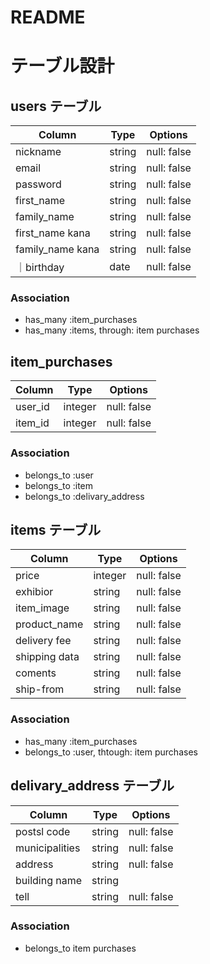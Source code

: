 # README

# テーブル設計

## users テーブル

| Column         |  Type   | Options    |
| --------       | ------ | ----------- |
| nickname       | string | null: false |
| email          | string | null: false |
| password       | string | null: false |
| first_name     |string  | null: false |
| family_name    | string | null: false |
| first_name kana| string | null: false |
| family_name kana| string| null: false |
｜birthday        | date  | null: false |
### Association

- has_many :item_purchases
- has_many :items, through: item purchases


## item_purchases 

| Column   | Type    | Options     |
| -------- | ------  | ----------- |
| user_id  | integer | null: false |
| item_id  | integer | null: false |

### Association
- belongs_to :user
- belongs_to :item
- belongs_to :delivary_address

## items テーブル

| Column             | Type   | Options      |
| --------           | ------ | -----------  |
| price              | integer| null: false  |
| exhibior           | string | null: false  |
| item_image         | string | null: false  |
| product_name       | string | null: false  |
| delivery fee       | string | null: false  |
| shipping data      |string  | null: false  |
| coments            | string | null: false  |
| ship-from          | string | null: false  |
### Association
 - has_many :item_purchases
 - belongs_to :user, thtough: item purchases
 


## delivary_address テーブル

| Column            | Type   | Options     |
| -------------     | ------ | ----------- |
| postsl code       | string | null: false |
| municipalities    | string | null: false |
| address           | string | null: false |
| building name     | string |             |
| tell              | string | null: false |


### Association
 - belongs_to item purchases

